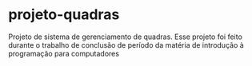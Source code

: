 # projeto-quadras
 Projeto de sistema de gerenciamento de quadras.
 Esse projeto foi feito durante o trabalho de conclusão de período da matéria de introdução à programação para computadores
 
